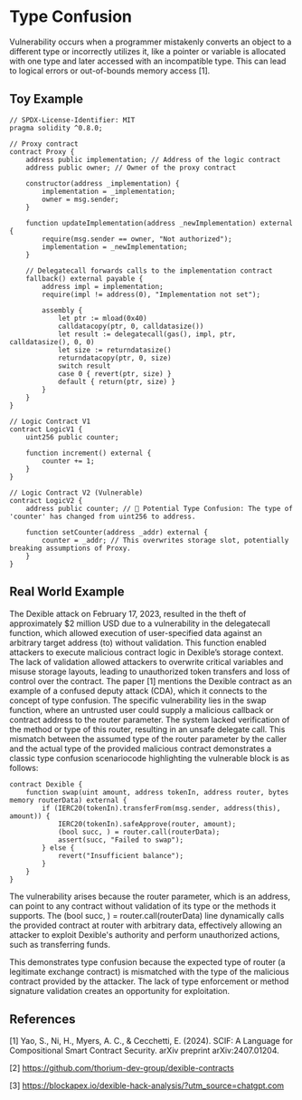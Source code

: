 # Type Confusion
Vulnerability occurs when a programmer mistakenly converts an object to a different type or incorrectly utilizes it, like a pointer or variable is allocated with one type and later accessed with an incompatible type. This can lead to logical errors or out-of-bounds memory access [1].
## Toy Example
```Solidity
// SPDX-License-Identifier: MIT
pragma solidity ^0.8.0;

// Proxy contract
contract Proxy {
    address public implementation; // Address of the logic contract
    address public owner; // Owner of the proxy contract

    constructor(address _implementation) {
        implementation = _implementation;
        owner = msg.sender;
    }

    function updateImplementation(address _newImplementation) external {
        require(msg.sender == owner, "Not authorized");
        implementation = _newImplementation;
    }

    // Delegatecall forwards calls to the implementation contract
    fallback() external payable {
        address impl = implementation;
        require(impl != address(0), "Implementation not set");

        assembly {
            let ptr := mload(0x40)
            calldatacopy(ptr, 0, calldatasize())
            let result := delegatecall(gas(), impl, ptr, calldatasize(), 0, 0)
            let size := returndatasize()
            returndatacopy(ptr, 0, size)
            switch result
            case 0 { revert(ptr, size) }
            default { return(ptr, size) }
        }
    }
}

// Logic Contract V1
contract LogicV1 {
    uint256 public counter;

    function increment() external {
        counter += 1;
    }
}

// Logic Contract V2 (Vulnerable)
contract LogicV2 {
    address public counter; // 🔴 Potential Type Confusion: The type of 'counter' has changed from uint256 to address.

    function setCounter(address _addr) external {
        counter = _addr; // This overwrites storage slot, potentially breaking assumptions of Proxy.
    }
}

```

## Real World Example
The Dexible attack on February 17, 2023, resulted in the theft of approximately $2 million USD due to a vulnerability in the delegatecall function, which allowed execution of user-specified data against an arbitrary target address (to) without validation. This function enabled attackers to execute malicious contract logic in Dexible’s storage context. The lack of validation allowed attackers to overwrite critical variables and misuse storage layouts, leading to unauthorized token transfers and loss of control over the contract.
The paper [1] mentions the Dexible contract as an example of a confused deputy attack (CDA), which it connects to the concept of type confusion. The specific vulnerability lies in the swap function, where an untrusted user could supply a malicious callback or contract address to the router parameter. The system lacked verification of the method or type of this router, resulting in an unsafe delegate call. This mismatch between the assumed type of the router parameter by the caller and the actual type of the provided malicious contract demonstrates a classic type confusion scenariocode highlighting the vulnerable block is as follows:
```Solidity
contract Dexible {
    function swap(uint amount, address tokenIn, address router, bytes memory routerData) external {
        if (IERC20(tokenIn).transferFrom(msg.sender, address(this), amount)) {
            IERC20(tokenIn).safeApprove(router, amount);
            (bool succ, ) = router.call(routerData);
            assert(succ, "Failed to swap");
        } else {
            revert("Insufficient balance");
        }
    }
}
```
The vulnerability arises because the router parameter, which is an address, can point to any contract without validation of its type or the methods it supports. The (bool succ, ) = router.call(routerData) line dynamically calls the provided contract at router with arbitrary data, effectively allowing an attacker to exploit Dexible's authority and perform unauthorized actions, such as transferring funds.

This demonstrates type confusion because the expected type of router (a legitimate exchange contract) is mismatched with the type of the malicious contract provided by the attacker. The lack of type enforcement or method signature validation creates an opportunity for exploitation.

## References
[1] Yao, S., Ni, H., Myers, A. C., & Cecchetti, E. (2024). SCIF: A Language for Compositional Smart Contract Security. arXiv preprint arXiv:2407.01204.

[2] https://github.com/thorium-dev-group/dexible-contracts

[3] https://blockapex.io/dexible-hack-analysis/?utm_source=chatgpt.com


